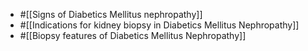 - #[[Signs of Diabetics Mellitus nephropathy]]
- #[[Indications for kidney biopsy in Diabetics Mellitus Nephropathy]]
- #[[Biopsy features of Diabetics Mellitus Nephropathy]]